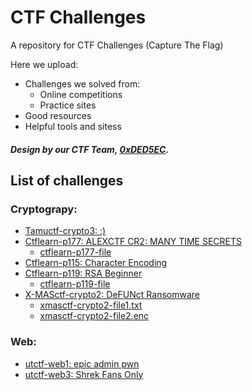 # CTF Challenges
A repository for CTF Challenges (Capture The Flag)

Here we upload:
- Challenges we solved from:
	- Online competitions
	- Practice sites
- Good resources
- Helpful tools and sitess


##### Design by our CTF Team, [0xDED5EC](https://ctftime.org/team/50270).

## List of challenges
### Cryptograpy:

 - [Tamuctf-crypto3: :)](./cryptography/tamuctf_\:\)/tamuctf-crypto3.md)
 - [Ctflearn-p177: ALEXCTF CR2: MANY TIME SECRETS](./cryptography/ctflearn_ALEXCTF-CR2:-MANY-TIME-SECRETS/ctflearn-p177.md)
	- [ctflearn-p177-file](./cryptography/ctflearn_ALEXCTF-CR2:-MANY-TIME-SECRETS/ctflearn-p177-file)
 - [Ctflearn-p115: Character Encoding](./cryptography/ctflearn_Character-Encoding/ctflearn-p115.md)
 - [Ctflearn-p119: RSA Beginner](./cryptography/ctflearn_RSA-Beginner/ctflearn-p119.md)
	- [ctflearn-p119-file](./cryptography/ctflearn_RSA-Beginner/ctflearn-p119-file)
 - [X-MASctf-crypto2: DeFUNct Ransomware](./cryptography/xmasctf_DeFUNct-Ransomware/xmasctf-crypto2.md) 
	- [xmasctf-crypto2-file1.txt](./cryptography/xmasctf_DeFUNct-Ransomware/xmasctf-crypto2-file1.txt) 
	- [xmasctf-crypto2-file2.enc](./cryptography/xmasctf_DeFUNct-Ransomware/xmasctf-crypto2-file2.enc)

### Web:

 - [utctf-web1: epic admin pwn](./web/epic-admin-pwn/WRITEUP.md)
 - [utctf-web3: Shrek Fans Only](./web/shrek-fans-only/WRITEUP.md)

